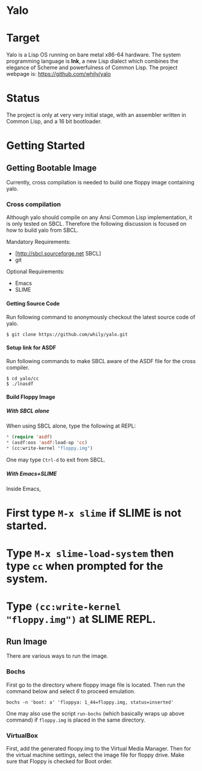 Yalo
====

# Target

Yalo is a Lisp OS running on bare metal x86-64 hardware. The system
programming language is **Ink**, a new Lisp dialect which combines the
elegance of Scheme and powerfulness of Common Lisp. The project webpage
is: <https://github.com/whily/yalo>

# Status

The project is only at very very initial stage, with an
assembler written in Common Lisp, and a 16 bit bootloader.

# Getting Started

## Getting Bootable Image

Currently, cross compilation is needed to build one floppy image
containing yalo.

### Cross compilation

Although yalo should compile on any Ansi Common Lisp implementation,
it is only tested on SBCL. Therefore the following discussion is
focused on how to build yalo from SBCL.

Mandatory Requirements:
 * [http://sbcl.sourceforge.net SBCL]
 * git

Optional Requirements:
 * Emacs
 * SLIME

#### Getting Source Code

Run following command to anonymously checkout the latest source code
of yalo.

```shell
$ git clone https://github.com/whily/yalo.git
```

#### Setup link for ASDF

Run following commands to make SBCL aware of the ASDF file for the
cross compiler.

```shell
$ cd yalo/cc  
$ ./lnasdf
```

#### Build Floppy Image

##### With SBCL alone

When using SBCL alone, type the following at REPL:

```lisp
* (require 'asdf)
* (asdf:oos 'asdf:load-op 'cc)
* (cc:write-kernel "floppy.img")
```

One may type `Ctrl-d` to exit from SBCL.

##### With Emacs+SLIME

Inside Emacs,
 # First type `M-x slime` if SLIME is not started.
 # Type `M-x slime-load-system` then type `cc` when prompted for the system.
 # Type `(cc:write-kernel "floppy.img")` at SLIME REPL.

## Run Image

There are various ways to run the image. 

### Bochs

First go to the directory where floppy image file is located. Then run
the command below and select *6* to proceed emulation.

```shell
bochs -n 'boot: a' 'floppya: 1_44=floppy.img, status=inserted'
```

One may also use the script `run-bochs` (which basically wraps up
above command) if `floppy.img` is placed in the same directory.

### VirtualBox

First, add the generated floopy.img to the Virtual Media Manager. Then
for the virtual machine settings, select the image file for floppy
drive. Make sure that Floppy is checked for Boot order.





   
